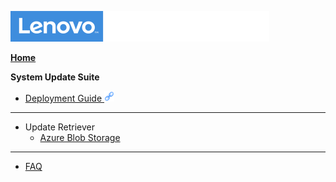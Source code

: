 ![Commercial Deployment Readiness Team](../img/cdrt.png)

[**Home**](/)

**System Update Suite**

- [Deployment Guide ![ ](../img/link.png)](https://download.lenovo.com/cdrt/docs/DG-SystemUpdateSuite.pdf)

---
- Update Retriever
    - [Azure Blob Storage](su/ur_az_blob.md)
---

- [FAQ](su/system_update_faq.md)
